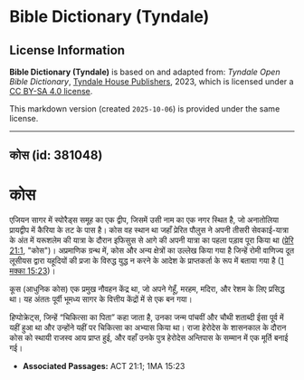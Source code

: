 # Bible Dictionary (Tyndale)

## License Information

**Bible Dictionary (Tyndale)** is based on and adapted from: _Tyndale Open Bible Dictionary_, [Tyndale House Publishers](https://tyndaleopenresources.com/), 2023, which is licensed under a [CC BY-SA 4.0 license](https://creativecommons.org/licenses/by-sa/4.0/legalcode.en).

This markdown version (created `2025-10-06`) is provided under the same license.



--------------------------------

## कोस (id: 381048)

कोस
===

एजियन सागर में स्पोरैड्स समूह का एक द्वीप, जिसमें उसी नाम का एक नगर स्थित है, जो अनातोलिया प्रायद्वीप में कैरिया के तट के पास है। कोस वह स्थान था जहाँ प्रेरित पौलुस ने अपनी तीसरी सेवकाई\-यात्रा के अंत में यरूशलेम की यात्रा के दौरान इफिसुस से आगे की अपनी यात्रा का पहला पड़ाव पूरा किया था ([प्रेरि 21:1](https://ref.ly/Acts21:1), "कोस")। अप्रमाणिक ग्रन्थ में, कोस और अन्य क्षेत्रों का उल्लेख किया गया है जिन्हें रोमी वाणिज्य दूत लूसीयस द्वारा यहूदियों की प्रजा के विरुद्ध युद्ध न करने के आदेश के प्राप्तकर्ता के रूप में बताया गया है ([1 मक्का 15:23](https://ref.ly/1Macc15:23))।

कूस (आधुनिक कोस) एक प्रमुख नौवहन केंद्र था, जो अपने गेहूँ, मरहम, मदिरा, और रेशम के लिए प्रसिद्ध था। यह अंततः पूर्वी भूमध्य सागर के वित्तीय केंद्रों में से एक बन गया।

हिप्पोक्रेट्स, जिन्हें “चिकित्सा का पिता” कहा जाता है, उनका जन्म पांचवीं और चौथी शताब्दी ईसा पूर्व में यहीं हुआ था और उन्होंने यहीं पर चिकित्सा का अभ्यास किया था। राजा हेरोदेस के शासनकाल के दौरान कोस को स्थायी राजस्व आय प्राप्त हुई, और वहाँ उनके पुत्र हेरोदेस अन्तिपास के सम्मान में एक मूर्ति बनाई गई।

* **Associated Passages:** ACT 21:1; 1MA 15:23

